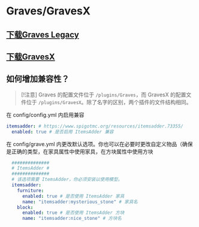 # Graves/GravesX

## [下载Graves Legacy](https://www.spigotmc.org/resources/graves.74208/)
## [下载GravesX](https://www.spigotmc.org/resources/gravesx.118271/)

## 如何增加兼容性？

> [!注意]
> Graves 的配置文件位于 `/plugins/Graves`，而 GravesX 的配置文件位于 `/plugins/GravesX`。除了名字的区别，两个插件的文件结构相同。

在 config/config.yml 内启用兼容

```yaml
itemsadder: # https://www.spigotmc.org/resources/itemsadder.73355/
  enabled: true # 是否启用 ItemsAdder 兼容
```

在 config/grave.yml 内更改默认选项。你也可以在必要时更改自定义物品（确保是正确的类型，在家具属性中使用家具，在方块属性中使用方块

```yaml
  ##############
  # ItemsAdder #
  ##############
  # 该选项需要 ItemsAdder，你必须安装以使用模型。
  itemsadder:
    furniture:
      enabled: true # 是否使用 ItemsAdder 家具
      name: "itemsadder:mysterious_stone" # 家具名
    block:
      enabled: true # 是否使用 ItemsAdder 方块
      name: "itemsadder:nice_stone" # 方块名
```